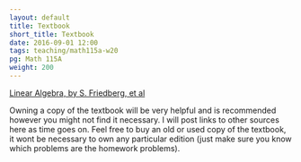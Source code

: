 ```yaml
---
layout: default
title: Textbook
short_title: Textbook
date: 2016-09-01 12:00
tags: teaching/math115a-w20
pg: Math 115A
weight: 200
---
```



[Linear Algebra, by S. Friedberg, et al][book]

Owning a copy of the textbook will be very helpful and is recommended however you might not find it necessary. I will post links to other sources here as time goes on. Feel free to buy an old or used copy of the textbook, it wont be necessary to own any particular edition (just make sure you know which problems are the homework problems).


[book]: https://books.google.com.au/books?id=vyDnnQEACAAJ

